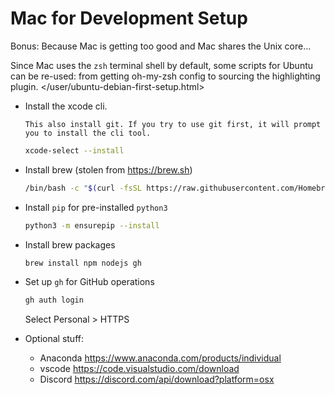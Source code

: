 # Mac for Development Setup

Bonus: Because Mac is getting too good and Mac shares the Unix core...

Since Mac uses the `zsh` terminal shell by default, some scripts for Ubuntu can be re-used: from getting oh-my-zsh config to sourcing the highlighting plugin. </user/ubuntu-debian-first-setup.html>

-   Install the xcode cli.

    ```{note}
    This also install git. If you try to use git first, it will prompt you to install the cli tool.
    ```

    ```zsh
    xcode-select --install
    ```

-   Install brew (stolen from <https://brew.sh>)

    ```zsh
    /bin/bash -c "$(curl -fsSL https://raw.githubusercontent.com/Homebrew/install/HEAD/install.sh)"
    ```

-   Install `pip` for pre-installed `python3`

    ```zsh
    python3 -m ensurepip --install
    ```

-   Install brew packages

    ```zsh
    brew install npm nodejs gh
    ```

-   Set up `gh` for GitHub operations

    ```zsh
    gh auth login
    ```

    Select Personal > HTTPS

-   Optional stuff:

    -   Anaconda <https://www.anaconda.com/products/individual>
    -   vscode <https://code.visualstudio.com/download>
    -   Discord <https://discord.com/api/download?platform=osx>
